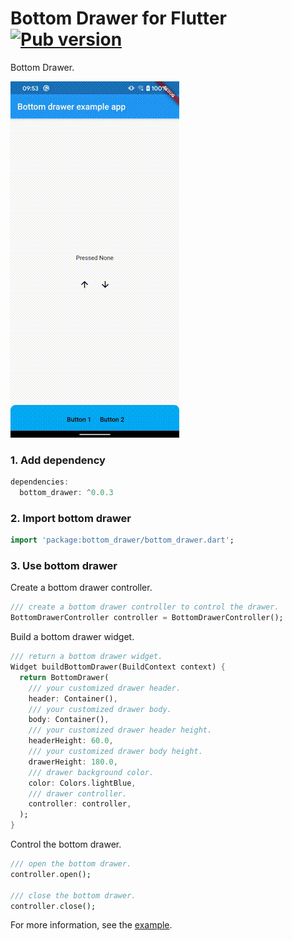 # Bottom Drawer for Flutter [![Pub version](https://img.shields.io/pub/v/bottom_drawer.svg)](https://pub.dev/packages/bottom_drawer)

Bottom Drawer.

![DEMO](images/demo.gif)

### 1. Add dependency

```dart
dependencies:
  bottom_drawer: ^0.0.3
```

### 2. Import bottom drawer

```dart 
import 'package:bottom_drawer/bottom_drawer.dart';
```

### 3. Use bottom drawer

Create a bottom drawer controller.

```dart
/// create a bottom drawer controller to control the drawer.
BottomDrawerController controller = BottomDrawerController();
```

Build a bottom drawer widget.

```dart
/// return a bottom drawer widget.
Widget buildBottomDrawer(BuildContext context) {
  return BottomDrawer(
    /// your customized drawer header.
    header: Container(),
    /// your customized drawer body.
    body: Container(),
    /// your customized drawer header height.
    headerHeight: 60.0,
    /// your customized drawer body height.
    drawerHeight: 180.0,
    /// drawer background color.
    color: Colors.lightBlue,
    /// drawer controller.
    controller: controller,
  );
}
```

Control the bottom drawer.

```dart
/// open the bottom drawer.
controller.open();

/// close the bottom drawer.
controller.close();
```

For more information, see the [example](https://github.com/GP-Moon/bottom_drawer/tree/master/example).

